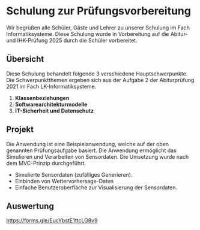 # Schulung zur Prüfungsvorbereitung

Wir begrüßen alle Schüler, Gäste und Lehrer zu unserer Schulung im Fach Informatiksysteme. Diese Schulung wurde in Vorbereitung auf die Abitur- und IHK-Prüfung 2025 durch die Schüler vorbereitet.


## Übersicht

Diese Schulung behandelt folgende 3 verschiedene Hauptschwerpunkte. Die Schwerpunktthemen ergeben sich aus der Aufgabe 2 der Abiturprüfung 2021 im Fach LK-Informatiksysteme.

1. **Klassenbeziehungen**
2. **Softwarearchitekturmodelle**
3. **IT-Sicherheit und Datenschutz**


## Projekt

Die Anwendung ist eine Beispielanwendung, welche auf der oben genannten Prüfungsaufgabe basiert. Die Anwendung ermöglicht das Simulieren und Verarbeiten von Sensordaten. Die Umsetzung wurde nach dem MVC-Prinzip durchgeführt.

- Simulierte Sensordaten (zufälliges Generieren).
- Einbinden von Wettervorhersage-Daten
- Einfache Benutzeroberfläche zur Visualisierung der Sensordaten.

## Auswertung

https://forms.gle/EucYbstE1ttcLG8v9

